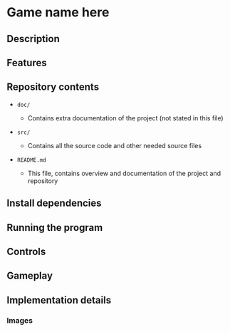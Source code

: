 # Game name here


## Description


## Features


## Repository contents

* `doc/`
    * Contains extra documentation of the project (not stated in this file)

* `src/`
    * Contains all the source code and other needed source files

* `README.md`
    * This file, contains overview and documentation of the project and repository

## Install dependencies


## Running the program


## Controls


## Gameplay


## Implementation details


### Images
